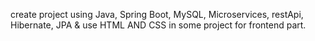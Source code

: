 create project using Java, Spring Boot, MySQL, Microservices, restApi, Hibernate, JPA & use HTML AND CSS in some project for frontend part.
